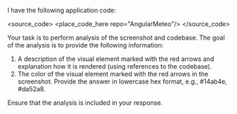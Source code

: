 I have the following application code:

<source_code>
<place_code_here repo="AngularMeteo"/>
</source_code>

Your task is to perform analysis of the screenshot and codebase. The goal of the analysis is to provide the following information:
1) A description of the visual element marked with the red arrows and explanation how it is rendered (using references to the codebase).
2) The color of the visual element marked with the red arrows in the screenshot. Provide the answer in lowercase hex format, e.g., #14ab4e, #da52a8.

Ensure that the analysis is included in your response.
